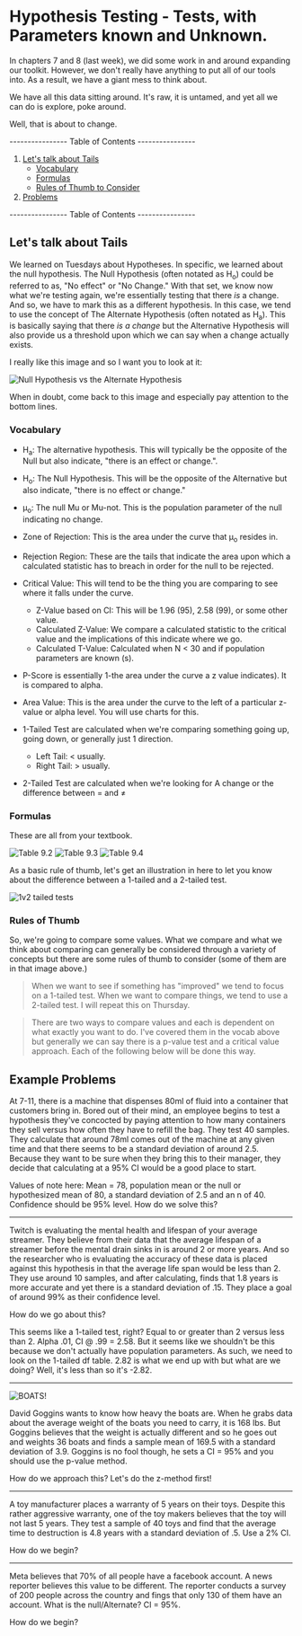 # Hypothesis Testing - Tests, with Parameters known and Unknown.

In chapters 7 and 8 (last week), we did some work in and around expanding our toolkit. However, we don't really have anything to put all of our tools into. As a result, we have a giant mess to think about. 

We have all this data sitting around. It's raw, it is untamed, and yet all we can do is explore, poke around. 

Well, that is about to change.

---------------- Table of Contents ---------------- 

1. [Let's talk about Tails](#tails)
	* [Vocabulary](#vocab)
	* [Formulas](#formulas)
	* [Rules of Thumb to Consider](#thumb)
1. [Problems](#problems)

---------------- Table of Contents ---------------- 

## <a id="tails"></a> Let's talk about Tails

We learned on Tuesdays about Hypotheses. In specific, we learned about the null hypothesis. The Null Hypothesis (often notated as H<sub>o</sub>) could be referred to as, "No effect" or "No Change." With that set, we know now what we're testing again, we're essentially testing that there *is* a change. And so, we have to mark this as a different hypothesis. In this case, we tend to use the concept of The Alternate Hypothesis (often notated as H<sub>a</sub>). This is basically saying that there *is a change* but the Alternative Hypothesis will also provide us a threshold upon which we can say when a change actually exists. 

I really like this image and so I want you to look at it: 

![Null Hypothesis vs the Alternate Hypothesis](/images/nullvalt.png)

When in doubt, come back to this image and especially pay attention to the bottom lines.

### <a id="vocab"></a> Vocabulary

* H<sub>a</sub>: The alternative hypothesis. This will typically be the opposite of the Null but also indicate, "there is an effect or change.".
* H<sub>o</sub>: The Null Hypothesis. This will be the opposite of the Alternative but also indicate, "there is no effect or change."
* µ<sub>o</sub>: The null Mu or Mu-not. This is the population parameter of the null indicating no change.
* Zone of Rejection: This is the area under the curve that µ<sub>o</sub> resides in.
* Rejection Region: These are the tails that indicate the area upon which a calculated statistic has to breach in order for the null to be rejected.
* Critical Value: This will tend to be the thing you are comparing to see where it falls under the curve.
	* Z-Value based on CI: This will be 1.96 (95), 2.58 (99), or some other value.
	* Calculated Z-Value: We compare a calculated statistic to the critical value and the implications of this indicate where we go.
	* Calculated T-Value: Calculated when N < 30 and if population parameters are known (s).
* P-Score is essentially 1-the area under the curve a z value indicates). It is compared to alpha.
* Area Value: This is the area under the curve to the left of a particular z-value or alpha level. You will use charts for this.

* 1-Tailed Test are calculated when we're comparing something going up, going down, or generally just 1 direction.
	* Left Tail: < usually.
	* Right Tail: > usually.
* 2-Tailed Test are calculated when we're looking for A change or the difference between = and ≠

### <a id="formulas"></a> Formulas

These are all from your textbook. 

![Table 9.2](/images/92.png)
![Table 9.3](/images/93.png)
![Table 9.4](/images/94.png)

As a basic rule of thumb, let's get an illustration in here to let you know about the difference between a 1-tailed and a 2-tailed test.

![1v2 tailed tests](/images/1v2.jpeg)

### <a id="thumb"></a> Rules of Thumb

So, we're going to compare some values. What we compare and what we think about comparing can generally be considered through a variety of concepts but there are some rules of thumb to consider (some of them are in that image above.)

> When we want to see if something has "improved" we tend to focus on a 1-tailed test. When we want to compare things, we tend to use a 2-tailed test. I will repeat this on Thursday.

> There are two ways to compare values and each is dependent on what exactly you want to do. I've covered them in the vocab above but generally we can say there is a p-value test and a critical value approach. Each of the following below will be done this way. 

## <a id="problems"></a> Example Problems

At 7-11, there is a machine that dispenses 80ml of fluid into a container that customers bring in. Bored out of their mind, an employee begins to test a hypothesis they've concocted by paying attention to how many containers they sell versus how often they have to refill the bag. They test 40 samples. They calculate that around 78ml comes out of the machine at any given time and that there seems to be a standard deviation of around 2.5. Because they want to be sure when they bring this to their manager, they decide that calculating at a 95% CI would be a good place to start.

Values of note here: Mean = 78, population mean or the null or hypothesized mean of 80, a standard deviation of 2.5 and an n of 40. Confidence should be 95% level. How do we solve this?

______

Twitch is evaluating the mental health and lifespan of your average streamer. They believe from their data that the average lifespan of a streamer before the mental drain sinks in is around 2 or more years. And so the researcher who is evaluating the accuracy of these data is placed against this hypothesis in that the average life span would be less than 2. They use around 10 samples, and after calculating, finds that 1.8 years is more accurate and yet there is a standard deviation of .15. They place a goal of around 99% as their confidence level.

How do we go about this? 

This seems like a 1-tailed test, right? Equal to or greater than 2 versus less than 2. Alpha .01, CI @ .99 = 2.58. But it seems like we shouldn't be this because we don't actually have population parameters. As such, we need to look on the 1-tailed df table. 2.82 is what we end up with but what are we doing? Well, it's less than so it's -2.82.

_________

![BOATS!](/images/goggins.gif)

David Goggins wants to know how heavy the boats are. When he grabs data about the average weight of the boats you need to carry, it is 168 lbs. But Goggins believes that the weight is actually different and so he goes out and weights 36 boats and finds a sample mean of 169.5 with a standard deviation of 3.9. Goggins is no fool though, he sets a CI = 95% and you should use the p-value method.

How do we approach this? Let's do the z-method first!

________

A toy manufacturer places a warranty of 5 years on their toys. Despite this rather aggressive warranty, one of the toy makers believes that the toy will not last 5 years. They test a sample of 40 toys and find that the average time to destruction is 4.8 years with a standard deviation of .5. Use a 2% CI.

How do we begin?

____________

Meta believes that 70% of all people have a facebook account. A news reporter believes this value to be different. The reporter conducts a survey of 200 people across the country and fings that only 130 of them have an account. What is the null/Alternate? CI = 95%.

How do we begin?

